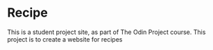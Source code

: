 # Recipe

This is a student project site, as part of The Odin Project course.
This project is to create a website for recipes